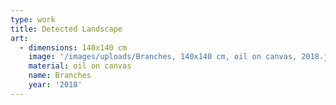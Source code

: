 ```yaml
---
type: work
title: Detected Landscape
art:
  - dimensions: 140x140 cm
    image: '/images/uploads/Branches, 140x140 cm, oil on canvas, 2018.jpg'
    material: oil on canvas
    name: Branches
    year: '2018'
---
```


